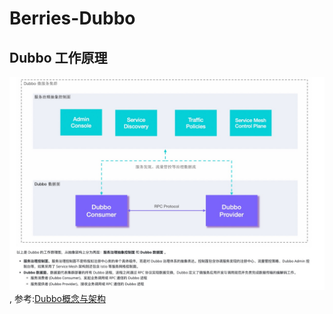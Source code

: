 # Berries-Dubbo
## Dubbo 工作原理
![20250213074633.jpg](./002.STU-DOCS/005.IMGS/20250213074633.jpg)  , 参考:[Dubbo概念与架构](https://cn.dubbo.apache.org/zh-cn/overview/what/overview/)
